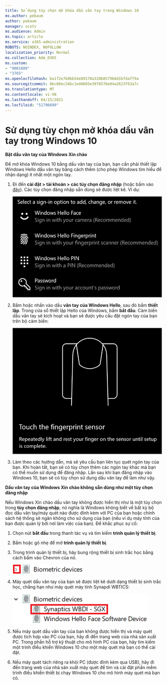 ```yaml
---
title: Sử dụng tùy chọn mở khóa dấu vân tay trong Windows 10
ms.author: pebaum
author: pebaum
manager: scotv
ms.audience: Admin
ms.topic: article
ms.service: o365-administration
ROBOTS: NOINDEX, NOFOLLOW
localization_priority: Normal
ms.collection: Adm_O365
ms.custom:
- "9001689"
- "3765"
ms.openlocfilehash: ba1f2e7b0bb54e89178a320b8579b8d1bfdaff9a
ms.sourcegitcommit: 8bc60ec34bc1e40685e3976576e04a2623f63a7c
ms.translationtype: MT
ms.contentlocale: vi-VN
ms.lasthandoff: 04/15/2021
ms.locfileid: "51796699"
---
```

# <a name="use-fingerprint-unlock-option-in-windows-10"></a>Sử dụng tùy chọn mở khóa dấu vân tay trong Windows 10

**Bật dấu vân tay của Windows Xin chào**

Để mở khóa Windows 10 bằng dấu vân tay của bạn, bạn cần phải thiết lập Windows Hello dấu vân tay bằng cách thêm (cho phép Windows tìm hiểu để nhận dạng) ít nhất một ngón tay. 

1. Đi đến **cài đặt > tài khoản > các tùy chọn đăng nhập** (hoặc bấm vào [đây](ms-settings:signinoptions?activationSource=GetHelp)). Các tùy chọn đăng nhập sẵn dùng sẽ được liệt kê. Ví dụ:

    ![Các tùy chọn đăng nhập.](media/sign-in-options.png)

2. Bấm hoặc nhấn vào dấu **vân tay của Windows Hello**, sau đó bấm **thiết lập**. Trong cửa sổ thiết lập Hello của Windows, bấm **bắt đầu**. Cảm biến dấu vân tay sẽ kích hoạt và bạn sẽ được yêu cầu đặt ngón tay của bạn trên bộ cảm biến:

   ![Cảm biến dấu vân tay.](media/fingerprint-sensor.png)

3. Làm theo các hướng dẫn, mà sẽ yêu cầu bạn liên tục quét ngón tay của bạn. Khi hoàn tất, bạn sẽ có tùy chọn thêm các ngón tay khác mà bạn có thể muốn sử dụng để đăng nhập. Lần sau khi bạn đăng nhập vào Windows 10, bạn sẽ có tùy chọn sử dụng dấu vân tay để làm như vậy.

**Dấu vân tay của Windows Xin chào không sẵn dùng như một tùy chọn đăng nhập**

Nếu Windows Xin chào dấu vân tay không được hiển thị như là một tùy chọn trong **tùy chọn đăng nhập**, nó nghĩa là Windows không biết về bất kỳ bộ đọc dấu vân tay/máy quét nào được đính kèm với PC của bạn hoặc chính sách hệ thống sẽ ngăn không cho sử dụng của bạn (nếu ví dụ máy tính của bạn được quản lý bởi nơi làm việc của bạn). Để khắc phục sự cố: 

1. Chọn nút **bắt đầu** trong thanh tác vụ và tìm kiếm **trình quản lý thiết bị**.

2. Bấm hoặc gõ nhẹ để mở **trình quản lý thiết bị**.

3. Trong trình quản lý thiết bị, hãy bung rộng thiết bị sinh trắc học bằng cách bấm vào Chevron của nó.

   ![Thiết bị sinh trắc học.](media/biometric-devices.png)

4. Máy quét dấu vân tay của bạn sẽ được liệt kê dưới dạng thiết bị sinh trắc học, chẳng hạn như máy quét máy tính Synapdi WBTICS:

   ![Thiết bị sinh trắc học.](media/biometric-devices-expanded.png)

5. Nếu máy quét dấu vân tay của bạn không được hiển thị và máy quét được tích hợp vào PC của bạn, hãy đi đến trang web của nhà sản xuất PC. Trong phần hỗ trợ kỹ thuật cho mô hình PC của bạn, hãy tìm kiếm một trình điều khiển Windows 10 cho một máy quét mà bạn có thể cài đặt.

6. Nếu máy quét tách riêng ra khỏi PC (được đính kèm qua USB), hãy đi đến trang web của nhà sản xuất máy quét để tìm và cài đặt phần mềm trình điều khiển thiết bị chạy Windows 10 cho mô hình máy quét mà bạn có.
